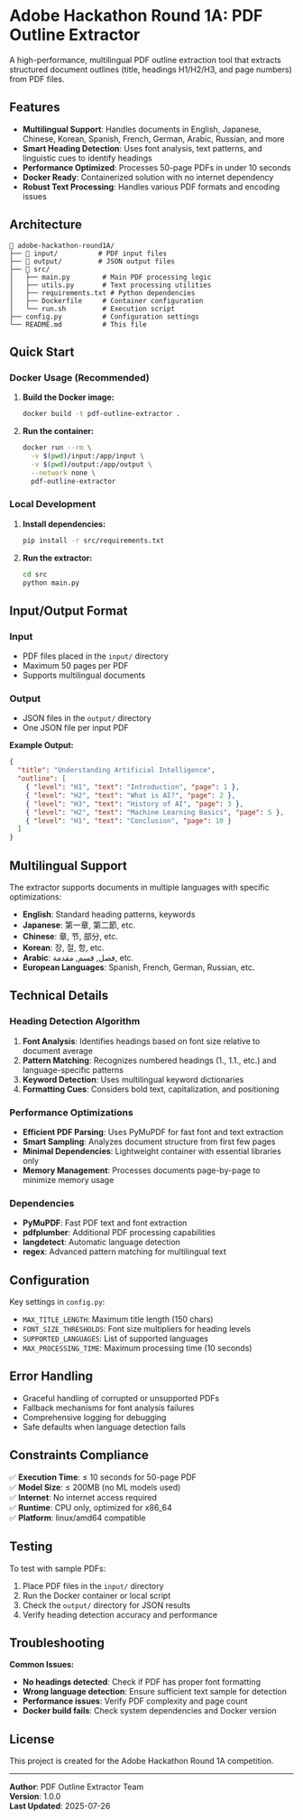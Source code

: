 # Adobe Hackathon Round 1A: PDF Outline Extractor

A high-performance, multilingual PDF outline extraction tool that extracts structured document outlines (title, headings H1/H2/H3, and page numbers) from PDF files.

## Features

- **Multilingual Support**: Handles documents in English, Japanese, Chinese, Korean, Spanish, French, German, Arabic, Russian, and more
- **Smart Heading Detection**: Uses font analysis, text patterns, and linguistic cues to identify headings
- **Performance Optimized**: Processes 50-page PDFs in under 10 seconds
- **Docker Ready**: Containerized solution with no internet dependency
- **Robust Text Processing**: Handles various PDF formats and encoding issues

## Architecture

```
📁 adobe-hackathon-round1A/
├── 📁 input/          # PDF input files
├── 📁 output/         # JSON output files
├── 📁 src/
│   ├── main.py        # Main PDF processing logic
│   ├── utils.py       # Text processing utilities
│   ├── requirements.txt # Python dependencies
│   ├── Dockerfile     # Container configuration
│   └── run.sh         # Execution script
├── config.py          # Configuration settings
└── README.md          # This file
```

## Quick Start

### Docker Usage (Recommended)

1. **Build the Docker image:**
   ```bash
   docker build -t pdf-outline-extractor .
   ```

2. **Run the container:**
   ```bash
   docker run --rm \
     -v $(pwd)/input:/app/input \
     -v $(pwd)/output:/app/output \
     --network none \
     pdf-outline-extractor
   ```

### Local Development

1. **Install dependencies:**
   ```bash
   pip install -r src/requirements.txt
   ```

2. **Run the extractor:**
   ```bash
   cd src
   python main.py
   ```

## Input/Output Format

### Input
- PDF files placed in the `input/` directory
- Maximum 50 pages per PDF
- Supports multilingual documents

### Output
- JSON files in the `output/` directory
- One JSON file per input PDF

**Example Output:**
```json
{
  "title": "Understanding Artificial Intelligence",
  "outline": [
    { "level": "H1", "text": "Introduction", "page": 1 },
    { "level": "H2", "text": "What is AI?", "page": 2 },
    { "level": "H3", "text": "History of AI", "page": 3 },
    { "level": "H2", "text": "Machine Learning Basics", "page": 5 },
    { "level": "H1", "text": "Conclusion", "page": 10 }
  ]
}
```

## Multilingual Support

The extractor supports documents in multiple languages with specific optimizations:

- **English**: Standard heading patterns, keywords
- **Japanese**: 第一章, 第二節, etc.
- **Chinese**: 章, 节, 部分, etc.
- **Korean**: 장, 절, 항, etc.
- **Arabic**: فصل, قسم, مقدمة, etc.
- **European Languages**: Spanish, French, German, Russian, etc.

## Technical Details

### Heading Detection Algorithm

1. **Font Analysis**: Identifies headings based on font size relative to document average
2. **Pattern Matching**: Recognizes numbered headings (1., 1.1., etc.) and language-specific patterns
3. **Keyword Detection**: Uses multilingual keyword dictionaries
4. **Formatting Cues**: Considers bold text, capitalization, and positioning

### Performance Optimizations

- **Efficient PDF Parsing**: Uses PyMuPDF for fast font and text extraction
- **Smart Sampling**: Analyzes document structure from first few pages
- **Minimal Dependencies**: Lightweight container with essential libraries only
- **Memory Management**: Processes documents page-by-page to minimize memory usage

### Dependencies

- **PyMuPDF**: Fast PDF text and font extraction
- **pdfplumber**: Additional PDF processing capabilities
- **langdetect**: Automatic language detection
- **regex**: Advanced pattern matching for multilingual text

## Configuration

Key settings in `config.py`:

- `MAX_TITLE_LENGTH`: Maximum title length (150 chars)
- `FONT_SIZE_THRESHOLDS`: Font size multipliers for heading levels
- `SUPPORTED_LANGUAGES`: List of supported languages
- `MAX_PROCESSING_TIME`: Maximum processing time (10 seconds)

## Error Handling

- Graceful handling of corrupted or unsupported PDFs
- Fallback mechanisms for font analysis failures
- Comprehensive logging for debugging
- Safe defaults when language detection fails

## Constraints Compliance

✅ **Execution Time**: ≤ 10 seconds for 50-page PDF  
✅ **Model Size**: ≤ 200MB (no ML models used)  
✅ **Internet**: No internet access required  
✅ **Runtime**: CPU only, optimized for x86_64  
✅ **Platform**: linux/amd64 compatible  

## Testing

To test with sample PDFs:

1. Place PDF files in the `input/` directory
2. Run the Docker container or local script
3. Check the `output/` directory for JSON results
4. Verify heading detection accuracy and performance

## Troubleshooting

**Common Issues:**

- **No headings detected**: Check if PDF has proper font formatting
- **Wrong language detection**: Ensure sufficient text sample for detection
- **Performance issues**: Verify PDF complexity and page count
- **Docker build fails**: Check system dependencies and Docker version

## License

This project is created for the Adobe Hackathon Round 1A competition.

---

**Author**: PDF Outline Extractor Team  
**Version**: 1.0.0  
**Last Updated**: 2025-07-26